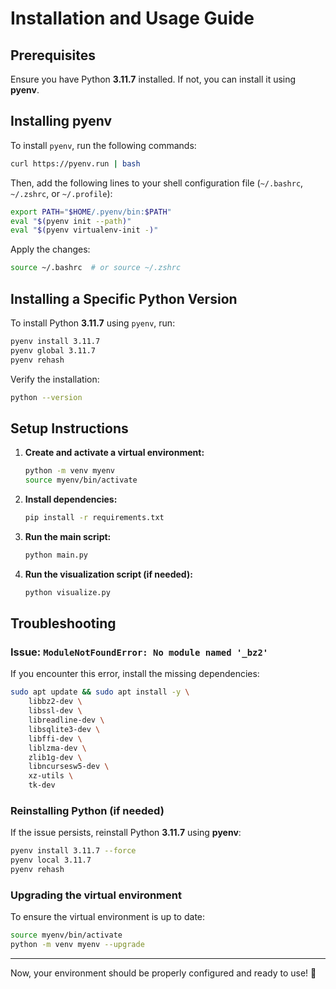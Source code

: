 # Installation and Usage Guide

## Prerequisites

Ensure you have Python **3.11.7** installed. If not, you can install it using **pyenv**.

## Installing pyenv

To install `pyenv`, run the following commands:

```bash
curl https://pyenv.run | bash
```

Then, add the following lines to your shell configuration file (`~/.bashrc`, `~/.zshrc`, or `~/.profile`):

```bash
export PATH="$HOME/.pyenv/bin:$PATH"
eval "$(pyenv init --path)"
eval "$(pyenv virtualenv-init -)"
```

Apply the changes:

```bash
source ~/.bashrc  # or source ~/.zshrc
```

## Installing a Specific Python Version

To install Python **3.11.7** using `pyenv`, run:

```bash
pyenv install 3.11.7
pyenv global 3.11.7
pyenv rehash
```

Verify the installation:

```bash
python --version
```

## Setup Instructions

1. **Create and activate a virtual environment:**

   ```bash
   python -m venv myenv
   source myenv/bin/activate
   ```

2. **Install dependencies:**

   ```bash
   pip install -r requirements.txt
   ```

3. **Run the main script:**

   ```bash
   python main.py
   ```

4. **Run the visualization script (if needed):**

   ```bash
   python visualize.py
   ```

## Troubleshooting

### Issue: `ModuleNotFoundError: No module named '_bz2'`

If you encounter this error, install the missing dependencies:

```bash
sudo apt update && sudo apt install -y \
    libbz2-dev \
    libssl-dev \
    libreadline-dev \
    libsqlite3-dev \
    libffi-dev \
    liblzma-dev \
    zlib1g-dev \
    libncursesw5-dev \
    xz-utils \
    tk-dev
```

### Reinstalling Python (if needed)

If the issue persists, reinstall Python **3.11.7** using **pyenv**:

```bash
pyenv install 3.11.7 --force
pyenv local 3.11.7
pyenv rehash
```

### Upgrading the virtual environment

To ensure the virtual environment is up to date:

```bash
source myenv/bin/activate
python -m venv myenv --upgrade
```

---

Now, your environment should be properly configured and ready to use! 🚀


